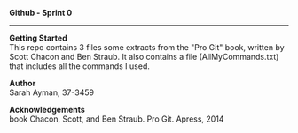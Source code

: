 **Github - Sprint 0**

* * *

**Getting Started** <br />
This repo contains 3 files some extracts from the "Pro Git" book, written by Scott Chacon and Ben Straub.
It also contains a file (AllMyCommands.txt) that includes all the commands I used.

**Author** <br />
Sarah Ayman, 37-3459

**Acknowledgements** <br />
book Chacon, Scott, and Ben Straub. Pro Git. Apress, 2014

